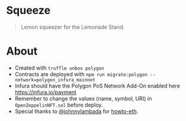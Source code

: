 # Squeeze

> Lemon squeezer for the Lemonade Stand.

# About

- Created with `truffle unbox polygon`
- Contracts are deployed with `npm run migrate:polygon --network=polygon_infura_mainnet`
- Infura should have the Polygon PoS Network Add-On enabled here https://infura.io/payment
- Remember to change the values (name, symbol, URI) in `OpenZeppelinNFT.sol` before deploy.
- Special thanks to [@johnnylambada](https://github.com/johnnylambada) for [howto-eth](https://github.com/johnnylambada/howto-eth/blob/article00/articles/00-Deploy-a-Fully-Tested-NFT-Contract-Using-OpenZeppelin/article.md).
